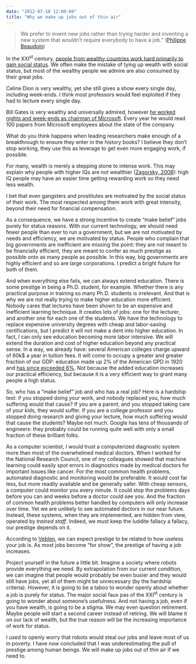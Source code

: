 ```yaml
---
date: "2012-07-18 12:00:00"
title: "Why we make up jobs out of thin air"
---
```




> We prefer to invent new jobs rather than trying harder and inventing a new system that wouldn&rsquo;t require everybody to have a job.&rdquo; ([Philippe Beaudoin](https://plus.google.com/+PhilippeBeaudoin/posts/2MVoo5KG1eP))


In the XXI<sup>st</sup> century, [people from wealthy countries work hard primarily to gain social status](/lemire/blog/2011/03/07/jobless-recovery-the-luddite-fallacy-and-the-4-hour-workweek/). We often make the mistake of tying up wealth with social status, but most of the wealthy people we admire are also consumed by their great jobs.

Celine Dion is very wealthy, yet she still gives a show every single day, including week-ends. I think most professors would feel exploited if they had to lecture every single day.

Bill Gates is very wealthy and universally admired, however [he worked nights and week-ends as chairman of Microsoft](http://money.cnn.com/2006/03/30/news/newsmakers/gates_howiwork_fortune/). Every year he would read 100&nbsp;papers from Microsoft employees about the state of the company. 

What do you think happens when leading researchers make enough of a breakthrough to ensure they enter in the history books? I believe they don&rsquo;t stop working, they use this as leverage to get even more engaging work, if possible.

For many, wealth is merely a stepping stone to intense work. This may explain why people with higher IQs are not wealthier ([Zagorsky, 2008](http://www.sciencedirect.com/science/article/pii/S0160289607000219)): high IQ people may have an easier time getting rewarding work so they need less wealth.

I bet that even gangsters and prostitutes are motivated by the social status of their work. The most respected among them work with great intensity, beyond their need for financial compensation. 

As a consequence, we have a strong incentive to create &ldquo;make belief&rdquo; jobs purely for status reasons. With our current technology, we should need fewer people than ever to run a government, but we are not motivated by needs and efficiency, we are motivated by status. People who complain that big governments are inefficient are missing the point: they are not meant to be financially efficient, they are meant to confer as much prestige as possible onto as many people as possible. In this way, big governments are highly efficient and so are large corporations. I predict a bright future for both of them.

And when everything else fails, we can always extend education. There is some prestige in being a Ph.D. student, for example. Whether there is any practical purpose in training so many Ph.D. students is irrelevant. And that is why we are not really trying to make higher education more efficient. Nobody cares that lectures have been shown to be an expensive and inefficient learning technique. It creates lots of jobs: one for the lecturer, and another one for each one of the students. We have the technology to replace expensive university degrees with cheap and labor-saving certifications, but I predict it will not make a dent into higher education. In fact, I can only see education becoming more labor intensive. We will extend the duration and cost of higher education beyond any practical sense. In a way, we already have: several American colleges charge upward of 60k$ a year in tuition fees. It will come to occupy a greater and greater fraction of our GDP: education made up 2% of the American GPD in 1920 and [has since exceeded 6%](http://www.usgovernmentspending.com/education_spending). Not because the added education increases our practical efficiency, but because it is a very efficient way to grant many people a high status.

So, who has a &ldquo;make belief&rdquo; job and who has a real job? Here is a hardship test: if you stopped doing your work, and nobody replaced you, how much suffering would that cause? If you are a parent, and you stopped taking care of your kids, they would suffer. If you are a college professor and you stopped doing research and giving your lecture, how much suffering would that cause the students? Maybe not much. Google has tens of thousands of engineers: they probably could be running quite well with only a small fraction of these brilliant folks.

As a computer scientist, I would trust a computerized diagnostic system more than most of the overwhelmed medical doctors. When I worked for the National Research Council, one of my colleagues showed that machine learning could easily spot errors in diagnostics made by medical doctors for important issues like cancer. For the most common health problems, automated diagnostic and monitoring would be preferable. It would cost far less, but more readily available and be generally safer. With cheap sensors, a computer could monitor you every minute. It could stop the problems days before you can and weeks before a doctor could see you. And the fraction of common health problems better handled by computers will only increase over time. Yet we are unlikely to see automated doctors in our near future. Instead, these systems, when they are implemented, are hidden from view, operated by <em>trained staff</em>. Indeed, we must keep the luddite fallacy a fallacy, our prestige depends on it.

According to [Veblen](https://en.wikipedia.org/wiki/Thorstein_Veblen), we can expect prestige to be related to how useless your job is. As most jobs become &ldquo;for show&rdquo;, the prestige of having a job increases.

Project yourself in the future a little bit. Imagine a society where robots provide everything we need. By extrapolation from our current condition, we can imagine that people would probably be even busier and they would still have jobs, yet all of them might be unnecessary (by the hardship criteria). However, it is going to be a taboo to wonder openly about whether a job is purely for status. The major social faux pas of the XXI<sup>st</sup> century is going to wonder about someone&rsquo;s usefulness. And not having a job, even if you have wealth, is going to be a stigma. We may even question retirement. Maybe people will start a second career instead of retiring. We will blame it on our lack of wealth, but the true reason will be the increasing importance of work for status. 

I used to openly worry that robots would steal our jobs and leave most of us in poverty. I have now concluded that I was underestimating the pull of prestige among human beings. We will make up jobs out of thin air if we need to.

